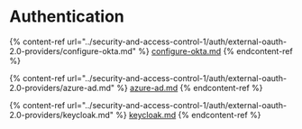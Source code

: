 # Authentication

{% content-ref url="../security-and-access-control-1/auth/external-oauth-2.0-providers/configure-okta.md" %}
[configure-okta.md](../security-and-access-control-1/auth/external-oauth-2.0-providers/configure-okta.md)
{% endcontent-ref %}

{% content-ref url="../security-and-access-control-1/auth/external-oauth-2.0-providers/azure-ad.md" %}
[azure-ad.md](../security-and-access-control-1/auth/external-oauth-2.0-providers/azure-ad.md)
{% endcontent-ref %}

{% content-ref url="../security-and-access-control-1/auth/external-oauth-2.0-providers/keycloak.md" %}
[keycloak.md](../security-and-access-control-1/auth/external-oauth-2.0-providers/keycloak.md)
{% endcontent-ref %}
